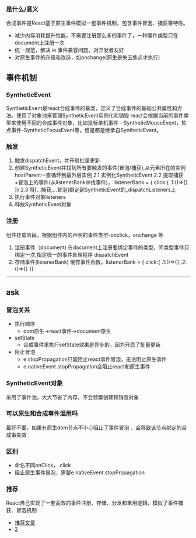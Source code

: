 
### 是什么/意义
合成事件是React基于原生事件模拟一套事件机制，包含事件冒泡、捕获等特性。
* 减少内存消耗提升性能，不需要注册那么多的事件了，一种事件类型只在 document上注册一次
* 统一规范，解决 ie 事件兼容问题，对开发者友好
* 对原生事件的升级和改造，如onchange(原生是失去焦点才执行)

## 事件机制

### SyntheticEvent
SyntheticEvent是react合成事件的基类，定义了合成事件的基础公共属性和方法。使用了对象池来管理SyntheticEvent实例化和销毁
react会根据当前的事件类型来使用不同的合成事件对象，比如鼠标单机事件 - SyntheticMouseEvent，焦点事件-SyntheticFocusEvent等，但是都是继承自SyntheticEvent。

### 触发
1. 触发dispatchEvent，并开启批量更新
2. 创建SyntheticEvent并找到所有要触发的事件(冒泡/捕获),从元素所在的实例hostParent一直循环到最外层实例
    2.1 实例化SyntheticEvent
    2.2 提取捕获+冒泡上的事件(从listenerBank中找事件)，
        listenerBank = { click:{ .1:()=>{} }}
    2.3 将[...捕获,...冒泡]绑定到SyntheticEvent的_dispatchListeners上
3. 执行事件对象listeners
4. 释放SyntheticEvent对象

### 注册
 组件挂载阶段，根据组件内的声明的事件类型-onclick，onchange 等
1. 注册事件（document)
    在document上注册要绑定事件的类型，同类型事件只绑定一次,指定统一的事件处理程序 dispatchEvent
2. 存储事件(listenerBank)
    缓存事件函数，listenerBank = { click:{ .1:()=>{},.2:()=>{} }}

***
## ask
### 冒泡关系
* 执行顺序
    * dom原生->react事件->document原生
* setState
    * 合成事件里执行setState效果是异步的，因为开启了批量更新
* 阻止冒泡
    * e.stopPropagation只能阻止react事件冒泡，无法阻止原生事件
    * e.nativeEvent.stopPropagation会阻止react和原生事件

### SyntheticEvent对象
采用了事件池，大大节省了内存，不会频繁创建和销毁对象

### 可以原生和合成事件混用吗
最好不要，如果有原生dom节点不小心阻止了事件冒泡 ，会导致该节点绑定的合成事失效

### 区别
* 命名不同onClick， click
* 阻止原生事件冒泡，需要e.nativeEvent.stopPropagation
### 推荐
React自己实现了一套高效的事件注册、存储、分发和重用逻辑，模拟了事件捕获、冒泡机制
* [推荐文章](http://cycle263.github.io/blogs/framework/React/implement/event.html)
* [2](https://toutiao.io/posts/28of14w/preview)